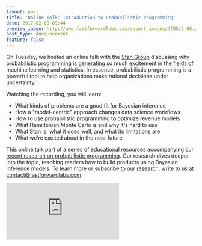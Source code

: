 ```yaml
---
layout: post
title: 'Online Talk: Introduction to Probabilistic Programming'
date: 2017-02-09 09:44
preview_image: http://www.fastforwardlabs.com/report_images/ff05/2-08.png
post_type: Announcement
feature: false
---
```


On Tuesday, we hosted an online talk with the [Stan Group](http://stan.fit/) discussing why probabilistic programming is generating so much excitement in the fields of machine learning and statistics. In essence, probabilistic programming is a powerful tool to help organizations make rational decisions under uncertainty.

Watching the recording, you will learn:

- What kinds of problems are a good fit for Bayesian inference
- How a "model-centric" approach changes data science workflows
- How to use probabilistic programming to optimize revenue models
- What Hamiltonian Monte Carlo is and why it's hard to use
- What Stan is, what it does well, and what its limitations are
- What we’re excited about in the near future

This online talk part of a series of educational resources accompanying our [recent research on probabilistic programming](http://blog.fastforwardlabs.com/2017/01/18/new-research-on-probabilistic-programming.html). Our research dives deeper into the topic, teaching readers how to build products using Bayesian inference models. To learn more or subscribe to our research, write to us at [contact@fastforwardlabs.com](mailto:contact@fastforwardlabs.com).

<div class="video-holder">
  <iframe src="https://www.youtube.com/embed/7BjqGEl6mRs" frameborder="0" allowfullscreen=""></iframe>
</div>
